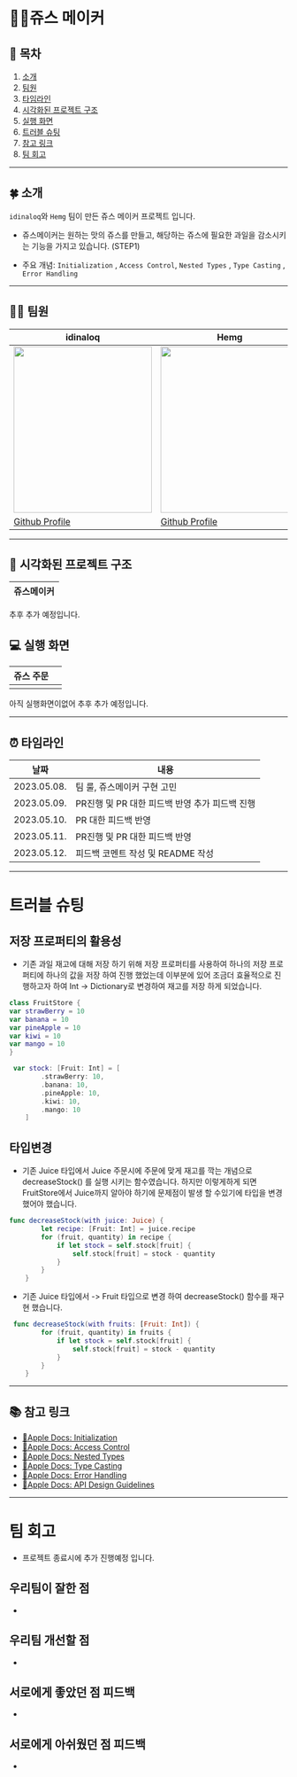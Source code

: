 # 🥤🧃쥬스 메이커

## 📖 목차
1. [소개](#-소개)
2. [팀원](#-팀원)
3. [타임라인](#-타임라인)
4. [시각화된 프로젝트 구조](#-시각화된-프로젝트-구조)
5. [실행 화면](#-실행-화면)
6. [트러블 슈팅](#-트러블-슈팅)
7. [참고 링크](#-참고-링크)
8. [팀 회고](#-팀-회고)

---

## 🍀 소개

`idinaloq`와 `Hemg` 팀이 만든 쥬스 메이커 프로젝트 입니다.
- 쥬스메이커는 원하는 맛의 쥬스를 만들고, 해당하는 쥬스에 필요한 과일을 감소시키는 기능을 가지고 있습니다. (STEP1)

- 주요 개념: `Initialization` ,  `Access Control`, `Nested Types` , `Type Casting` , `Error Handling`

---

## 👨‍💻 팀원

| idinaloq | Hemg |
| --- | --- |
| <Img src = "https://user-images.githubusercontent.com/109963294/235301015-b81055d2-8618-433c-b680-58b6a38047d9.png" width = "250" height="300"/> | <Img src="https://user-images.githubusercontent.com/101572902/235090676-acefc28d-a358-486b-b9a6-f9c84c52ae9c.jpeg" width="250" height="300"> |
| [Github Profile](https://github.com/idinaloq) | [Github Profile](https://github.com/hemg2)|

---

## 👀 시각화된 프로젝트 구조

| 쥬스메이커 |
|:--:|
추후 추가 예정입니다.




## 💻 실행 화면

|쥬스 주문 | | 
|:--:|:--:|
||
아직 실행화면이없어 추후 추가 예정입니다.

---


## ⏰ 타임라인

| 날짜 | 내용 |
| --- | --- |
| 2023.05.08. | 팀 룰, 쥬스메이커 구현 고민 |
| 2023.05.09. | PR진행 및 PR 대한 피드백 반영 추가 피드백 진행 |
| 2023.05.10. | PR 대한 피드백 반영 |
| 2023.05.11. | PR진행 및 PR 대한 피드백 반영 |
| 2023.05.12. | 피드백 코멘트 작성 및 README 작성 |

---

# 트러블 슈팅

## 저장 프로퍼티의 활용성
- 기존 과일 재고에 대해 저장 하기 위해 저장 프로퍼티를 사용하여 하나의 저장 프로퍼티에 하나의 값을 저장 하여 진행 했었는데 이부분에 있어 조금더 효율적으로 진행하고자 하여 Int -> Dictionary로 변경하여 재고를 저장 하게 되었습니다.
```swift 
class FruitStore {
var strawBerry = 10
var banana = 10
var pineApple = 10
var kiwi = 10
var mango = 10
}
```

```swift
 var stock: [Fruit: Int] = [
        .strawBerry: 10,
        .banana: 10,
        .pineApple: 10,
        .kiwi: 10,
        .mango: 10
    ]
```


## 타입변경
- 기존 Juice 타입에서 Juice 주문시에 주문에 맞게 재고를 깍는 개념으로 decreaseStock() 를 실행 시키는 함수였습니다. 하지만 이렇게하게 되면 FruitStore에서 Juice까지 알아야 하기에 문제점이 발생 할 수있기에 타입을 변경 했어야 했습니다.
```swift
func decreaseStock(with juice: Juice) {
        let recipe: [Fruit: Int] = juice.recipe
        for (fruit, quantity) in recipe {
            if let stock = self.stock[fruit] {
                self.stock[fruit] = stock - quantity
            }
        }
    }
```
- 기존 Juice 타입에서 -> Fruit 타입으로 변경 하여 decreaseStock() 함수를 재구현 했습니다.

```swift
 func decreaseStock(with fruits: [Fruit: Int]) {
        for (fruit, quantity) in fruits {
            if let stock = self.stock[fruit] {
                self.stock[fruit] = stock - quantity
            }
        }
    }
```

---

## 📚 참고 링크

- [🍎Apple Docs: Initialization](https://docs.swift.org/swift-book/documentation/the-swift-programming-language/initialization//)
- [🍎Apple Docs: Access Control](https://docs.swift.org/swift-book/documentation/the-swift-programming-language/accesscontrol/)
- [🍎Apple Docs: Nested Types](https://docs.swift.org/swift-book/documentation/the-swift-programming-language/nestedtypes/)
- [🍎Apple Docs: Type Casting](https://docs.swift.org/swift-book/documentation/the-swift-programming-language/typecasting/)
- [🍎Apple Docs: Error Handling](https://docs.swift.org/swift-book/documentation/the-swift-programming-language/errorhandling/)
- [🍎Apple Docs: API Design Guidelines](https://www.swift.org/documentation/api-design-guidelines/)
---

# 팀 회고
- 프로젝트 종료시에 추가 진행예정 입니다.
## 우리팀이 잘한 점
- 
## 우리팀 개선할 점
- 
## 서로에게 좋았던 점 피드백
- 
## 서로에게 아쉬웠던 점 피드백
- 

